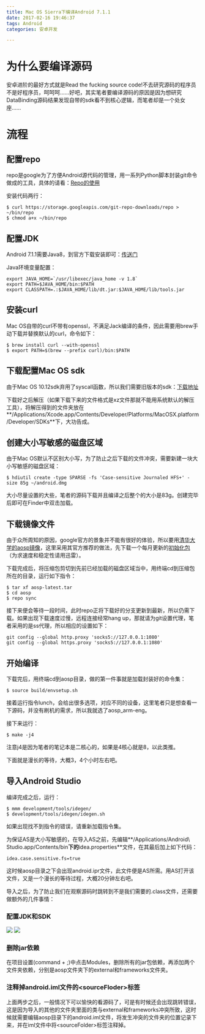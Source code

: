 ```yaml
---
title: Mac OS Sierra下编译Android 7.1.1
date: 2017-02-16 19:46:37
tags: Android
categories: 安卓开发

---
```

# 为什么要编译源码
安卓进阶的最好方式就是Read the fucking source code!不去研究源码的程序员不是好程序员，呵呵呵……好吧，其实笔者要编译源码的原因是因为想研究DataBinding源码结果发现自带的sdk看不到核心逻辑，而笔者却是一个处女座……
# 流程
## 配置repo
repo是google为了方便Android源代码的管理，用一系列Python脚本封装git命令做成的工具，具体的请看：[Repo的使用](http://ticktick.blog.51cto.com/823160/1653304)  

安装代码两行：

	$ curl https://storage.googleapis.com/git-repo-downloads/repo > ~/bin/repo
	$ chmod a+x ~/bin/repo
## 配置JDK
Android 7.1.1需要Java8，到官方下载安装即可：[传送门](http://www.oracle.com/technetwork/java/javase/downloads/index-jsp-138363.html)

Java环境变量配置：

	export JAVA_HOME=`/usr/libexec/java_home -v 1.8`
	export PATH=$JAVA_HOME/bin:$PATH 
	export CLASSPATH=.:$JAVA_HOME/lib/dt.jar:$JAVA_HOME/lib/tools.jar
## 安装curl
Mac OS自带的curl不带有openssl，不满足Jack编译的条件，因此需要用brew手动下载并替换默认的curl，命令如下：

	$ brew install curl --with-openssl
	$ export PATH=$(brew --prefix curl)/bin:$PATH
## 下载配置Mac OS sdk
由于Mac OS 10.12sdk弃用了syscall函数，所以我们需要旧版本的sdk：[下载地址](https://github.com/phracker/MacOSX-SDKs/releases)

下载好之后解压（如果下载下来的文件格式是xz文件那就不能用系统默认的解压工具），将解压得到的文件夹放在**/Applications/Xcode.app/Contents/Developer/Platforms/MacOSX.platform/Developer/SDKs**下，大功告成。
## 创建大小写敏感的磁盘区域
由于Mac OS默认不区别大小写，为了防止之后下载的文件冲突，需要新建一块大小写敏感的磁盘区域：

	$ hdiutil create -type SPARSE -fs 'Case-sensitive Journaled HFS+' -size 85g ~/android.dmg
大小尽量设置的大些，笔者的源码下载并且编译之后整个的大小是83g。创建完毕后即可在Finder中双击加载。
## 下载镜像文件
由于众所周知的原因，google官方的景象并不能有很好的体验，所以要用[清华大学的aosp镜像](https://mirrors.tuna.tsinghua.edu.cn/help/AOSP/)，这里采用其官方推荐的做法，先下载一个每月更新的[初始化包](https://mirrors.tuna.tsinghua.edu.cn/aosp-monthly/aosp-latest.tar)（为求速度和稳定性请用迅雷）。

下载完成后，将压缩包剪切到先前已经加载的磁盘区域当中，用终端cd到压缩包所在的目录，运行如下指令：

	$ tar xf aosp-latest.tar
	$ cd aosp
	$ repo sync
接下来便会等待一段时间，此时repo正将下载好的分支更新到最新，所以仍需下载。如果出现下载速度过慢，远程连接经常hang up，那就请为git设置代理，笔者采用的是ss代理，所以相应的设置如下：

	git config --global http.proxy 'socks5://127.0.0.1:1080'
	git config --global https.proxy 'socks5://127.0.0.1:1080'
## 开始编译
下载完后，用终端cd到aosp目录，做的第一件事就是加载封装好的命令集：

	$ source build/envsetup.sh
接着运行指令lunch，会给出很多选项，对应不同的设备，这里笔者只是想查看一下源码，并没有刷机的需求，所以我就选了aosp_arm-eng。

接下来运行：
	
	$ make -j4
注意j4是因为笔者的笔记本是二核心的，如果是4核心就是8，以此类推。

下面就是漫长的等待，大概3，4个小时左右吧。
## 导入Android Studio
编译完成之后，运行：

	$ mmm development/tools/idegen/
	$ development/tools/idegen/idegen.sh
如果出现找不到指令的错误，请重新加载指令集。

为保证AS是大小写敏感的，在导入AS之前，先编辑**/Applications/Android\ Studio.app/Contents/bin**下的**idea.properties**文件，在其最后加上如下代码：

	idea.case.sensitive.fs=true

这时候aosp目录之下会出现android.ipr文件，此文件便是AS所需。用AS打开该文件，又是一个漫长的等待过程，大概20分钟左右吧。

导入之后，为了防止我们在观察源码时跳转到不是我们需要的.class文件，还需要做额外的几件事情：
### 配置JDK和SDK
![](http://ok34fi9ya.bkt.clouddn.com/%E5%B1%8F%E5%B9%95%E5%BF%AB%E7%85%A7%202017-02-16%20%E4%B8%8B%E5%8D%889.38.12.png)
![](http://ok34fi9ya.bkt.clouddn.com/%E5%B1%8F%E5%B9%95%E5%BF%AB%E7%85%A7%202017-02-16%20%E4%B8%8B%E5%8D%889.40.01.png)
### 删除jar依赖
在项目设置(command + ;)中点击Modules，删除所有的jar包依赖，再添加两个文件夹依赖，分别是aosp文件夹下的external和frameworks文件夹。
### 注释掉android.iml文件的&lt;sourceFloder&gt;标签
上面两步之后，一般情况下可以愉快的看源码了，可是有时候还会出现跳转错误，这是因为导入的其他的文件夹里面的类与external和frameworks冲突所致，这时候就需要编辑aosp目录下的android.iml文件，将发生冲突的文件夹的位置记录下来，并在iml文件中将&lt;sourceFolder&gt;标签注释掉。